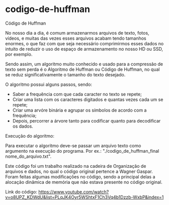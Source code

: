 # codigo-de-huffman
Código de Huffman
	
No nosso dia a dia, é comum armazenarmos arquivos de texto, fotos, vídeos, e muitas das vezes esses arquivos acabam tendo tamanhos enormes, o que faz com que seja necessário comprimirmos esses dados no intuito de reduzir o uso de espaço de armazenamento no nosso HD ou SSD, por exemplo.
	
Sendo assim, um algoritmo muito conhecido e usado para a compressão de texto sem perda é o Algoritmo de Huffman ou Código de Huffman, no qual se reduz significativamente o tamanho do texto desejado.
	
O algoritmo possui alguns passos, sendo:

- Saber a frequência com que cada caracter no texto se repete;
- Criar uma lista com os caracteres digitados e quantas vezes cada um se repete;
- Criar uma arvóre binária e agrupar os símbolos de acordo com a frequência;
- Depois, percorrer
a árvore tanto para codificar quanto para decodificar os dados.

Execução do algoritmo:

Para executar o algoritmo deve-se passar um arquivo texto como argumento na execução do programa.
Por ex.: "./codigo_de_huffman_final nome_do_arquivo.txt".

Este código foi um trabalho realizado na cadeira de Organização de arquivos e dados, no qual o código original pertence a Wagner Gaspar. Foram feitas algumas modificações no código, sendo a principal delas a alocação dinâmica de memória que não estava presente no código original.

Link do código: https://www.youtube.com/watch?v=o8UPZ_KDWdU&list=PLqJK4Oyr5WShtxF1Ch3Vq4b1Dzzb-WxbP&index=1
